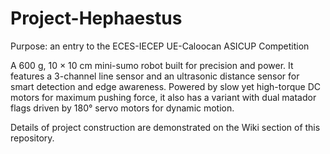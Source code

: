 # Project-Hephaestus
Purpose: an entry to the ECES-IECEP UE-Caloocan ASICUP Competition

A 600 g, 10 × 10 cm mini-sumo robot built for precision and power. It features a 3-channel line sensor and an ultrasonic distance sensor for smart detection and edge awareness. Powered by slow yet high-torque DC motors for maximum pushing force, it also has a variant with dual matador flags driven by 180° servo motors for dynamic motion.

Details of project construction are demonstrated on the Wiki section of this repository.
